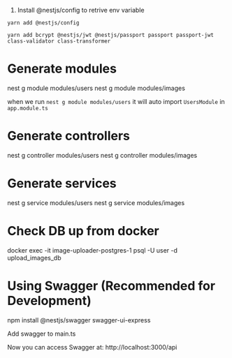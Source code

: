 1. Install @nestjs/config to retrive env variable

`yarn add @nestjs/config`

`yarn add bcrypt @nestjs/jwt @nestjs/passport passport passport-jwt class-validator class-transformer`

# Generate modules

nest g module modules/users
nest g module modules/images

when we run `nest g module modules/users` it will auto import `UsersModule` in `app.module.ts`

# Generate controllers

nest g controller modules/users
nest g controller modules/images

# Generate services

nest g service modules/users
nest g service modules/images

# Check DB up from docker

docker exec -it image-uploader-postgres-1 psql -U user -d upload_images_db

# Using Swagger (Recommended for Development)

npm install @nestjs/swagger swagger-ui-express

Add swagger to main.ts

Now you can access Swagger at: http://localhost:3000/api

